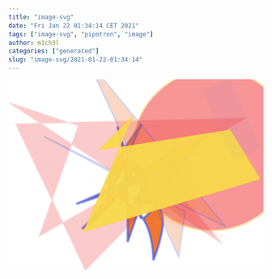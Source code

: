 ```yaml
---
title: "image-svg"
date: "Fri Jan 22 01:34:14 CET 2021"
tags: ["image-svg", "pipotron", "image"]
author: m1ch3l
categories: ["generated"]
slug: "image-svg/2021-01-22-01:34:14"
---
```


![](image.svg)
